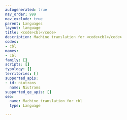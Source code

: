 ```yaml
---
autogenerated: true
nav_order: 999
nav_exclude: true
parent: Languages
layout: language
title: <code>cbl</code>
description: Machine translation for <code>cbl</code>
codes:
- cbl
names:
- cbl
family: []
scripts: []
typology: []
territories: []
supported_apis:
- id: niutrans
  name: Niutrans
supported_qe_apis: []
seo:
  name: Machine translation for cbl
  type: Language

---
```


